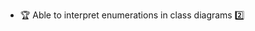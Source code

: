 * <span id="outcome-classDiagrams-enumerations-one">:trophy: Able to interpret enumerations in class diagrams :two:</span>
